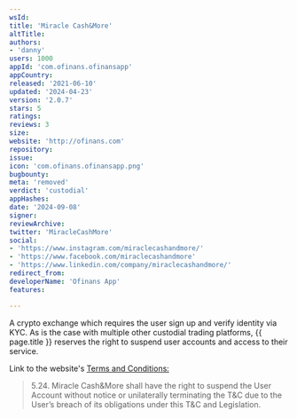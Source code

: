 ```yaml
---
wsId: 
title: 'Miracle Cash&More'
altTitle: 
authors:
- 'danny'
users: 1000
appId: 'com.ofinans.ofinansapp'
appCountry: 
released: '2021-06-10'
updated: '2024-04-23'
version: '2.0.7'
stars: 5
ratings: 
reviews: 3
size: 
website: 'http://ofinans.com'
repository: 
issue: 
icon: 'com.ofinans.ofinansapp.png'
bugbounty: 
meta: 'removed'
verdict: 'custodial'
appHashes: 
date: '2024-09-08'
signer: 
reviewArchive: 
twitter: 'MiracleCashMore'
social:
- 'https://www.instagram.com/miraclecashandmore/'
- 'https://www.facebook.com/miraclecashandmore'
- 'https://www.linkedin.com/company/miraclecashandmore/'
redirect_from: 
developerName: 'Ofinans App'
features: 

---
```


A crypto exchange which requires the user sign up and verify identity via KYC. As is the case with multiple other custodial trading platforms, {{ page.title }} reserves the right to suspend user accounts and access to their service.

Link to the website's [Terms and Conditions:](https://miraclecash.com/terms-conditions/)

> 5.24. Miracle Cash&More shall have the right to suspend the User Account without notice or unilaterally terminating the T&C due to the User’s breach of its obligations under this T&C and Legislation.